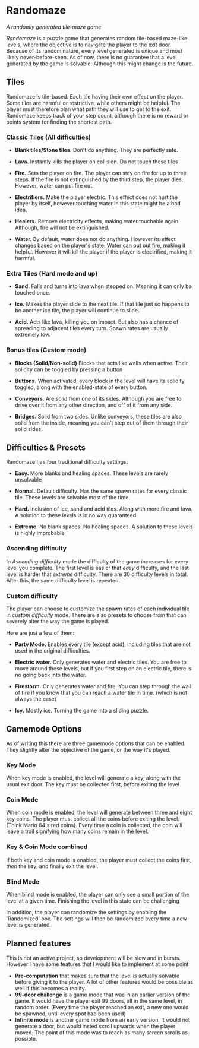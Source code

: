 # Randomaze
_A randomly generated tile-maze game_

_Randomaze_ is a puzzle game that generates random tile-based maze-like levels, where the objective is to navigate the player to the exit door. Because of its random nature, every level generated is unique and most likely never-before-seen. As of now, there is no guarantee that a level generated by the game is solvable. Although this might change is the future.

## Tiles
Randomaze is tile-based. Each tile having their own effect on the player. Some tiles are harmful or restrictive, while others might be helpful. The player must therefore plan what path they will use to get to the exit. Randomaze keeps track of your step count, although there is no reward or points system for finding the shortest path. 

### Classic Tiles (All difficulties)
* **Blank tiles/Stone tiles.**
Don't do anything. They are perfectly safe.

* **Lava.**
Instantly kills the player on collision. Do not touch these tiles

* **Fire.**
Sets the player on fire. The player can stay on fire for up to three steps. If the fire is not extinguished by the third step, the player dies. However, water can put fire out.

* **Electrifiers.**
Make the player electric. This effect does not hurt the player by itself, however touching water in this state might be a bad idea.

* **Healers.**
Remove electricity effects, making water touchable again. Although, fire will not be extinguished.

* **Water.**
By default, water does not do anything. However its effect changes based on the player's state. Water can put out fire, making it helpful. However it will kill the player if the player is electrified, making it harmful.

### Extra Tiles (Hard mode and up)
* **Sand.**
Falls and turns into lava when stepped on. Meaning it can only be touched once.

* **Ice.**
Makes the player slide to the next tile. If that tile just so happens to be another ice tile, the player will continue to slide.

* **Acid.**
Acts like lava, killing you on impact. But also has a chance of spreading to adjacent tiles every turn. Spawn rates are usually extremely low.

### Bonus tiles (Custom mode)
* **Blocks (Solid/Non-solid)**
Blocks that acts like walls when active. Their solidity can be toggled by pressing a button

* **Buttons.**
When activated, every block in the level will have its solidity toggled, along with the enabled-state of every button.

* **Conveyors.**
Are solid from one of its sides. Although you are free to drive over it from any other direction, and off of it from any side.

* **Bridges.**
Solid from two sides. Unlike conveyors, these tiles are also solid from the inside, meaning you can't step out of them through their solid sides.


## Difficulties & Presets
Randomaze has four traditional difficulty settings:
* **Easy.**
More blanks and healing spaces. These levels are rarely unsolvable

* **Normal.**
Default difficulty. Has the same spawn rates for every classic tile. These levels are solvable most of the time.

* **Hard.**
Inclusion of ice, sand and acid tiles. Along with more fire and lava. A solution to these levels is in no way guaranteed

* **Extreme.**
No blank spaces. No healing spaces. A solution to these levels is highly improbable

### Ascending difficulty
In _Ascending difficulty_ mode the difficulty of the game increases for every level you complete. The first level is easier that _easy_ difficulty, and the last level is harder that _extreme_ difficulty. There are 30 difficulty levels in total. After this, the same difficulty level is repeated.

### Custom difficulty
The player can choose to customize the spawn rates of each individual tile in _custom difficulty_ mode. There are also presets to choose from that can severely alter the way the game is played. 

Here are just a few of them:
* **Party Mode.**
Enables every tile (except acid), including tiles that are not used in the original difficulties.

* **Electric water.**
Only generates water and electric tiles. You are free to move around these levels, but if you first step on an electric tile, there is no going back into the water.

* **Firestorm.**
Only generates water and fire. You can step through the wall of fire if you know that you can reach a water tile in time. (which is not always the case)

* **Icy.**
Mostly ice. Turning the game into a sliding puzzle.


## Gamemode Options
As of writing this there are three gamemode options that can be enabled. They slightly alter the objective of the game, or the way it's played.

### Key Mode
When key mode is enabled, the level will generate a key, along with the usual exit door. The key must be collected first, before exiting the level.

### Coin Mode
When coin mode is enabled, the level will generate between three and eight key coins. The player must collect all the coins before exiting the level. (Think Mario 64's red coins). Every time a coin is collected, the coin will leave a trail signifying how many coins remain in the level. 

### Key & Coin Mode combined
If both key and coin mode is enabled, the player must collect the coins first, _then_ the key, and finally exit the level.

### Blind Mode
When blind mode is enabled, the player can only see a small portion of the level at a given time. Finishing the level in this state can be challenging

In addition, the player can randomize the settings by enabling the 'Randomized' box. The settings will then be randomized every time a new level is generated.


## Planned features
This is not an active project, so development will be slow and in bursts. However I have some features that I would like to implement at some point

* **Pre-computation** that makes sure that the level is actually solvable before giving it to the player. A lot of other features would be possible as well if this becomes a reality.
* **99-door challenge** is a game mode that was in an earlier version of the game. It would have the player exit 99 doors, all in the same level, in random order. (Every time the player reached an exit, a new one would be spawned, until every spot had been used)
* **Infinite mode** is another game mode from an early version. It would not generate a door, but would insted scroll upwards when the player moved. The point of this mode was to reach as many screen scrolls as possible.
